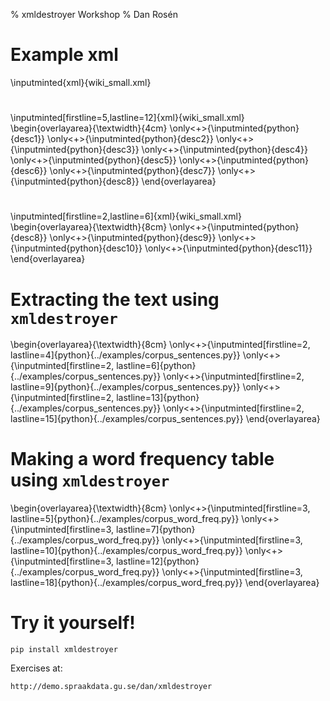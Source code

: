 % xmldestroyer Workshop
% Dan Rosén

# Example xml
\inputminted{xml}{wiki_small.xml}

#
\inputminted[firstline=5,lastline=12]{xml}{wiki_small.xml}
\begin{overlayarea}{\textwidth}{4cm}
\only<+>{\inputminted{python}{desc1}}
\only<+>{\inputminted{python}{desc2}}
\only<+>{\inputminted{python}{desc3}}
\only<+>{\inputminted{python}{desc4}}
\only<+>{\inputminted{python}{desc5}}
\only<+>{\inputminted{python}{desc6}}
\only<+>{\inputminted{python}{desc7}}
\only<+>{\inputminted{python}{desc8}}
\end{overlayarea}

#
\inputminted[firstline=2,lastline=6]{xml}{wiki_small.xml}
\begin{overlayarea}{\textwidth}{8cm}
\only<+>{\inputminted{python}{desc8}}
\only<+>{\inputminted{python}{desc9}}
\only<+>{\inputminted{python}{desc10}}
\only<+>{\inputminted{python}{desc11}}
\end{overlayarea}

# Extracting the text using `xmldestroyer`
\begin{overlayarea}{\textwidth}{8cm}
\only<+>{\inputminted[firstline=2,  lastline=4]{python}{../examples/corpus_sentences.py}}
\only<+>{\inputminted[firstline=2,  lastline=6]{python}{../examples/corpus_sentences.py}}
\only<+>{\inputminted[firstline=2,  lastline=9]{python}{../examples/corpus_sentences.py}}
\only<+>{\inputminted[firstline=2, lastline=13]{python}{../examples/corpus_sentences.py}}
\only<+>{\inputminted[firstline=2, lastline=15]{python}{../examples/corpus_sentences.py}}
\end{overlayarea}


# Making a word frequency table using `xmldestroyer`
\begin{overlayarea}{\textwidth}{8cm}
\only<+>{\inputminted[firstline=3,  lastline=5]{python}{../examples/corpus_word_freq.py}}
\only<+>{\inputminted[firstline=3,  lastline=7]{python}{../examples/corpus_word_freq.py}}
\only<+>{\inputminted[firstline=3,  lastline=10]{python}{../examples/corpus_word_freq.py}}
\only<+>{\inputminted[firstline=3, lastline=12]{python}{../examples/corpus_word_freq.py}}
\only<+>{\inputminted[firstline=3, lastline=18]{python}{../examples/corpus_word_freq.py}}
\end{overlayarea}


# Try it yourself!

    pip install xmldestroyer

Exercises at:

    http://demo.spraakdata.gu.se/dan/xmldestroyer

